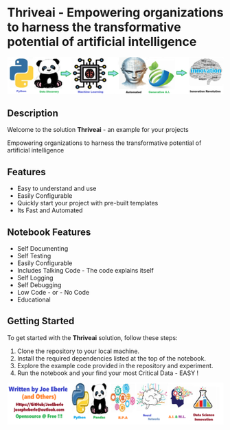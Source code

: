 
# Thriveai - Empowering organizations to harness the transformative potential of artificial intelligence

![Code Logo](code.png)
## Description

Welcome to the solution **Thriveai** - an example for your projects

Empowering organizations to harness the transformative potential of artificial intelligence
    
## Features
- Easy to understand and use  
- Easily Configurable 
- Quickly start your project with pre-built templates
- Its Fast and Automated
    
## Notebook Features
- Self Documenting 
- Self Testing 
- Easily Configurable
- Includes Talking Code - The code explains itself
- Self Logging 
- Self Debugging 
- Low Code - or - No Code
- Educational 
    
## Getting Started
To get started with the **Thriveai** solution, follow these steps:
1. Clone the repository to your local machine.
2. Install the required dependencies listed at the top of the notebook.
3. Explore the example code provided in the repository and experiment.
4. Run the notebook and your find your most Critical Data - EASY !
    
![Code Logo](developer.png)
    